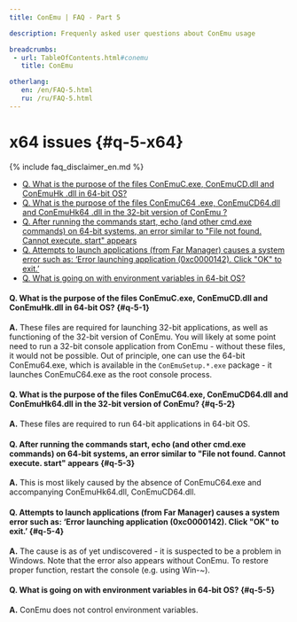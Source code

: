 ```yaml
---
title: ConEmu | FAQ - Part 5

description: Frequenly asked user questions about ConEmu usage

breadcrumbs:
 - url: TableOfContents.html#conemu
   title: ConEmu

otherlang:
   en: /en/FAQ-5.html
   ru: /ru/FAQ-5.html
---
```


# x64 issues  {#q-5-x64}

{% include faq_disclaimer_en.md %}

* [Q. What is the purpose of the files ConEmuC.exe, ConEmuCD.dll and ConEmuHk .dll in 64-bit OS?](#q-5-1)
* [Q. What is the purpose of the files ConEmuC64 .exe, ConEmuCD64.dll and ConEmuHk64 .dll in the 32-bit version of ConEmu ?](#q-5-2)
* [Q. After running the commands start, echo (and other cmd.exe commands) on 64-bit systems, an error similar to "File not found. Cannot execute. start" appears](#q-5-3)
* [Q. Attempts to launch applications (from Far Manager) causes a system error such as: ‘Error launching application (0xc0000142). Click "OK" to exit.’](#q-5-4)
* [Q. What is going on with environment variables in 64-bit OS?](#q-5-5)








#### Q. What is the purpose of the files ConEmuC.exe, ConEmuCD.dll and ConEmuHk.dll in 64-bit OS?   {#q-5-1}

**A.** These files are required for launching 32-bit applications, as
well as functioning of the 32-bit version of ConEmu. You will likely
at some point need to run a 32-bit console application from ConEmu -
without these files, it would not be possible. Out of principle, one
can use the 64-bit ConEmu64.exe, which is available in the
`ConEmuSetup.*.exe` package - it launches ConEmuC64.exe as the
root console process.




#### Q. What is the purpose of the files ConEmuC64.exe, ConEmuCD64.dll and ConEmuHk64.dll in the 32-bit version of ConEmu?   {#q-5-2}


**A.** These files are required to run 64-bit applications in 64-bit OS.




#### Q. After running the commands start, echo (and other cmd.exe commands) on 64-bit systems, an error similar to "File not found. Cannot execute. start" appears   {#q-5-3}


**A.** This is most likely caused by the absence of ConEmuC64.exe and accompanying ConEmuHk64.dll, ConEmuCD64.dll.




#### Q. Attempts to launch applications (from Far Manager) causes a system error such as: ‘Error launching application (0xc0000142). Click "OK" to exit.’   {#q-5-4}


**A.** The cause is as of yet undiscovered - it is suspected to be a problem in Windows. Note that the error also appears without ConEmu. To restore proper function, restart the console (e.g. using Win-~).




#### Q. What is going on with environment variables in 64-bit OS?   {#q-5-5}


**A.** ConEmu does not control environment variables.
